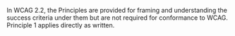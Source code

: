 In WCAG 2.2, the Principles are provided for framing and understanding the success criteria under them but are not required for conformance to WCAG. Principle 1 applies directly as written.